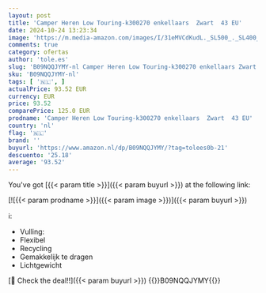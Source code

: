 ```yaml
---
layout: post
title: 'Camper Heren Low Touring-k300270 enkellaars  Zwart  43 EU'
date: 2024-10-24 13:23:34
image: 'https://m.media-amazon.com/images/I/31eMVCdKudL._SL500_._SL400_.jpg'
comments: true
category: ofertas
author: 'tole.es'
slug: 'B09NQQJYMY-nl Camper Heren Low Touring-k300270 enkellaars Zwart 43 EU'
sku: 'B09NQQJYMY-nl'
tags: [ '🇳🇱', ]
actualPrice: 93.52 EUR
currency: EUR
price: 93.52
comparePrice: 125.0 EUR
prodname: 'Camper Heren Low Touring-k300270 enkellaars  Zwart  43 EU'
country: 'nl'
flag: '🇳🇱'
brand: ''
buyurl: 'https://www.amazon.nl/dp/B09NQQJYMY/?tag=tolees0b-21'
descuento: '25.18'
average: '93.52'
---
```


You've got [{{< param title >}}]({{< param buyurl >}}) at the following link:

[![{{< param prodname >}}]({{< param image >}})]({{< param buyurl >}})

ℹ️:

- Vulling:
- Flexibel
- Recycling
- Gemakkelijk te dragen
- Lichtgewicht

[🛒 Check the deal!!]({{< param buyurl >}})
{{<world>}}B09NQQJYMY{{</world>}}
